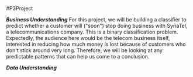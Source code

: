 #P3Project

***Business Understanding***
For this project, we will be building a classifier to predict whether a customer will ("soon") stop doing business with SyriaTel,
a telecommunications company. This is a binary classification problem.
Expectedly, the audience here would be the telecom business itself, interested in reducing how much money is lost because of customers
who don't stick around very long. Therefore, we will be looking at any predictable patterns that can help us come to a conclusion.

***Data Understanding***

